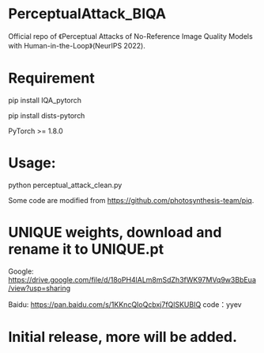 # PerceptualAttack_BIQA

Official repo of 《Perceptual Attacks of No-Reference Image Quality Models with Human-in-the-Loop》(NeurIPS 2022).

# Requirement
pip install IQA_pytorch

pip install dists-pytorch

PyTorch >= 1.8.0

# Usage:
python perceptual_attack_clean.py

Some code are modified from https://github.com/photosynthesis-team/piq.

# UNIQUE weights, download and rename it to UNIQUE.pt
Google: https://drive.google.com/file/d/18oPH4lALm8mSdZh3fWK97MVq9w3BbEua/view?usp=sharing

Baidu: https://pan.baidu.com/s/1KKncQIoQcbxj7fQlSKUBIQ code：yyev

# Initial release, more will be added.
